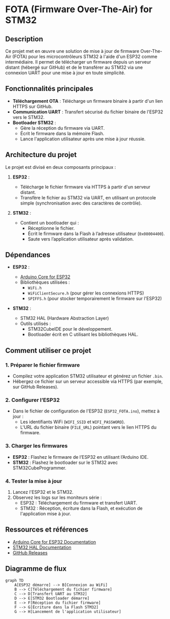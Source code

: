 # FOTA (Firmware Over-The-Air) for STM32

## Description
Ce projet met en œuvre une solution de mise à jour de firmware Over-The-Air (FOTA) pour les microcontrôleurs STM32 à l'aide d'un ESP32 comme intermédiaire. Il permet de télécharger un firmware depuis un serveur distant (hébergé sur GitHub) et de le transférer au STM32 via une connexion UART pour une mise à jour en toute simplicité.

## Fonctionnalités principales
- **Téléchargement OTA** : Télécharge un firmware binaire à partir d'un lien HTTPS sur GitHub.
- **Communication UART** : Transfert sécurisé du fichier binaire de l'ESP32 vers le STM32.
- **Bootloader STM32** : 
  - Gère la réception du firmware via UART.
  - Écrit le firmware dans la mémoire Flash.
  - Lance l'application utilisateur après une mise à jour réussie.

## Architecture du projet
Le projet est divisé en deux composants principaux :
1. **ESP32** : 
   - Télécharge le fichier firmware via HTTPS à partir d'un serveur distant.
   - Transfère le fichier au STM32 via UART, en utilisant un protocole simple (synchronisation avec des caractères de contrôle).
   
2. **STM32** :
   - Contient un bootloader qui :
     - Réceptionne le fichier.
     - Écrit le firmware dans la Flash à l’adresse utilisateur (`0x08004400`).
     - Saute vers l’application utilisateur après validation.

## Dépendances
- **ESP32** :
  - [Arduino Core for ESP32](https://github.com/espressif/arduino-esp32)
  - Bibliothèques utilisées :
    - `WiFi.h`
    - `WiFiClientSecure.h` (pour gérer les connexions HTTPS)
    - `SPIFFS.h` (pour stocker temporairement le firmware sur l'ESP32)
  
- **STM32** :
  - STM32 HAL (Hardware Abstraction Layer)
  - Outils utilisés :
    - STM32CubeIDE pour le développement.
    - Bootloader écrit en C utilisant les bibliothèques HAL.

## Comment utiliser ce projet
### 1. Préparer le fichier firmware
- Compilez votre application STM32 utilisateur et générez un fichier `.bin`.
- Hébergez ce fichier sur un serveur accessible via HTTPS (par exemple, sur GitHub Releases).

### 2. Configurer l’ESP32
- Dans le fichier de configuration de l'ESP32 (`ESP32_FOTA.ino`), mettez à jour :
  - Les identifiants WiFi (`WIFI_SSID` et `WIFI_PASSWORD`).
  - L'URL du fichier binaire (`FILE_URL`) pointant vers le lien HTTPS du firmware.

### 3. Charger les firmwares
- **ESP32** : Flashez le firmware de l’ESP32 en utilisant l’Arduino IDE.
- **STM32** : Flashez le bootloader sur le STM32 avec STM32CubeProgrammer.

### 4. Tester la mise à jour
1. Lancez l'ESP32 et le STM32.
2. Observez les logs sur les moniteurs série :
   - ESP32 : Téléchargement du firmware et transfert UART.
   - STM32 : Réception, écriture dans la Flash, et exécution de l'application mise à jour.

## Ressources et références
- [Arduino Core for ESP32 Documentation](https://docs.espressif.com/projects/arduino-esp32/en/latest/)
- [STM32 HAL Documentation](https://www.st.com/en/development-tools/stm32cubeide.html)
- [GitHub Releases](https://docs.github.com/en/repositories/releasing-projects-on-github)


## Diagramme de flux
```mermaid
graph TD
    A[ESP32 démarre] --> B[Connexion au WiFi]
    B --> C[Téléchargement du fichier firmware]
    C --> D[Transfert UART au STM32]
    D --> E[STM32 Bootloader démarre]
    E --> F[Réception du fichier firmware]
    F --> G[Écriture dans la Flash STM32]
    G --> H[Lancement de l'application utilisateur]

